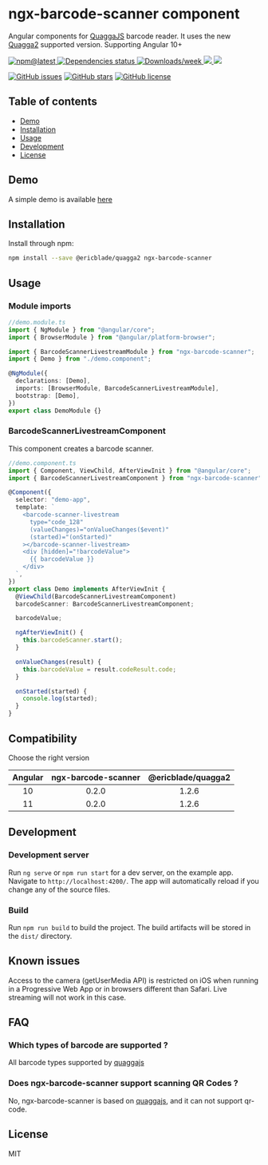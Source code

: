# ngx-barcode-scanner component

Angular components for [QuaggaJS](https://serratus.github.io/quaggaJS/) barcode reader. It uses the new [Quagga2](https://github.com/ericblade/quagga2) supported version.
Supporting Angular 10+

<a href="https://www.npmjs.com/package/ngx-barcode-scanner">
    <img src="https://img.shields.io/npm/v/ngx-barcode-scanner?style=flat-square&color" alt="npm@latest">
</a>
<a href="https://www.npmjs.com/package/ngx-barcode-scanner">
    <img alt="Dependencies status" src="https://img.shields.io/librariesio/github/julienboulay/ngx-barcode-scanner">
</a>
<a href="https://www.npmjs.com/package/ngx-barcode-scanner">
    <img src="https://img.shields.io/npm/dw/ngx-barcode-scanner?style=flat-square" alt="Downloads/week">
</a>
<a href="https://www.npmjs.com/package/ngx-barcode-scanner">
    <img src="https://img.shields.io/npm/dependency-version/ngx-barcode-scanner/peer/@ericblade/quagga2?style=flat-square">
</a>
<a href="https://www.npmjs.com/package/ngx-barcode-scanner">
    <img src="https://img.shields.io/npm/dependency-version/ngx-barcode-scanner/peer/@angular/core?style=flat-square">
</a>

[![GitHub issues](https://img.shields.io/github/issues/julienboulay/ngx-barcode-scanner.svg)](https://github.com/julienboulay/ngx-barcode-scanner/issues)
[![GitHub stars](https://img.shields.io/github/stars/julienboulay/ngx-barcode-scanner.svg)](https://github.com/julienboulay/ngx-barcode-scanner/stargazers)
[![GitHub license](https://img.shields.io/badge/license-MIT-blue.svg)](https://raw.githubusercontent.com/julienboulay/ngx-barcode-scanner/master/LICENSE)

## Table of contents

- [Demo](#demo)
- [Installation](#installation)
- [Usage](#usage)
- [Development](#development)
- [License](#license)

## Demo

A simple demo is available [here](https://julienboulay.github.io/ngx-barcode-scanner)

## Installation

Install through npm:

```bash
npm install --save @ericblade/quagga2 ngx-barcode-scanner
```

## Usage

### Module imports

```typescript
//demo.module.ts
import { NgModule } from "@angular/core";
import { BrowserModule } from "@angular/platform-browser";

import { BarcodeScannerLivestreamModule } from "ngx-barcode-scanner";
import { Demo } from "./demo.component";

@NgModule({
  declarations: [Demo],
  imports: [BrowserModule, BarcodeScannerLivestreamModule],
  bootstrap: [Demo],
})
export class DemoModule {}
```

### BarcodeScannerLivestreamComponent

This component creates a barcode scanner.

```typescript
//demo.component.ts
import { Component, ViewChild, AfterViewInit } from "@angular/core";
import { BarcodeScannerLivestreamComponent } from "ngx-barcode-scanner";

@Component({
  selector: "demo-app",
  template: `
    <barcode-scanner-livestream
      type="code_128"
      (valueChanges)="onValueChanges($event)"
      (started)="(onStarted)"
    ></barcode-scanner-livestream>
    <div [hidden]="!barcodeValue">
      {{ barcodeValue }}
    </div>
  `,
})
export class Demo implements AfterViewInit {
  @ViewChild(BarcodeScannerLivestreamComponent)
  barcodeScanner: BarcodeScannerLivestreamComponent;

  barcodeValue;

  ngAfterViewInit() {
    this.barcodeScanner.start();
  }

  onValueChanges(result) {
    this.barcodeValue = result.codeResult.code;
  }

  onStarted(started) {
    console.log(started);
  }
}
```

## Compatibility

Choose the right version

| Angular    | ngx-barcode-scanner  | @ericblade/quagga2 |
| :---:      | :---:                | :---:              |
| 10         | 0.2.0                | 1.2.6              |
| 11         | 0.2.0                | 1.2.6              |


## Development

### Development server

Run `ng serve` or `npm run start` for a dev server, on the example app. Navigate to `http://localhost:4200/`. The app will automatically reload if you change any of the source files.

### Build

Run `npm run build` to build the project. The build artifacts will be stored in the `dist/` directory.

## Known issues

Access to the camera (getUserMedia API) is restricted on iOS when running in a Progressive Web App or in browsers different than Safari. Live streaming will not work in this case.

## FAQ

### Which types of barcode are supported ?

All barcode types supported by [quaggajs](https://serratus.github.io/quaggaJS/)

### Does ngx-barcode-scanner support scanning QR Codes ?

No,
ngx-barcode-scanner is based on [quaggajs](https://serratus.github.io/quaggaJS/), and it can not support qr-code.

## License

MIT
